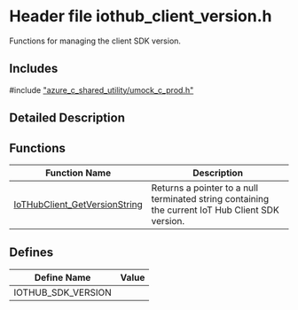 # Header file iothub_client_version.h 

Functions for managing the client SDK version.

## Includes

\#include ["azure_c_shared_utility/umock_c_prod.h"](iot-c-ref-umock-c-prod-h.md)  

## Detailed Description

## Functions

Function Name                  | Description                                
--------------------------------|---------------------------------------------
[IoTHubClient_GetVersionString](./iot-c-ref-iothub-client-version-h/iothubclient-getversionstring.md)            | Returns a pointer to a null terminated string containing the current IoT Hub Client SDK version.

## Defines

Define Name                    | Value                                
--------------------------------|---------------------------------------------
IOTHUB_SDK_VERSION            | 

